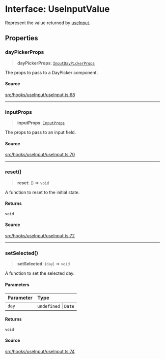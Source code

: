 # Interface: UseInputValue

Represent the value returned by [useInput](../functions/useInput.md).

## Properties

### dayPickerProps

> **dayPickerProps**: [`InputDayPickerProps`](../type-aliases/InputDayPickerProps.md)

The props to pass to a DayPicker component.

#### Source

[src/hooks/useInput/useInput.ts:68](https://github.com/gpbl/react-day-picker/blob/a604fd23887c832117da414a9c63b1b84efb97d9/src/hooks/useInput/useInput.ts#L68)

***

### inputProps

> **inputProps**: [`InputProps`](../type-aliases/InputProps.md)

The props to pass to an input field.

#### Source

[src/hooks/useInput/useInput.ts:70](https://github.com/gpbl/react-day-picker/blob/a604fd23887c832117da414a9c63b1b84efb97d9/src/hooks/useInput/useInput.ts#L70)

***

### reset()

> **reset**: () => `void`

A function to reset to the initial state.

#### Returns

`void`

#### Source

[src/hooks/useInput/useInput.ts:72](https://github.com/gpbl/react-day-picker/blob/a604fd23887c832117da414a9c63b1b84efb97d9/src/hooks/useInput/useInput.ts#L72)

***

### setSelected()

> **setSelected**: (`day`) => `void`

A function to set the selected day.

#### Parameters

| Parameter | Type |
| :------ | :------ |
| `day` | `undefined` \| `Date` |

#### Returns

`void`

#### Source

[src/hooks/useInput/useInput.ts:74](https://github.com/gpbl/react-day-picker/blob/a604fd23887c832117da414a9c63b1b84efb97d9/src/hooks/useInput/useInput.ts#L74)
